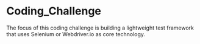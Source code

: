 # Coding_Challenge
The focus of this coding challenge is building a lightweight test framework that uses Selenium or Webdriver.io as core technology. 
